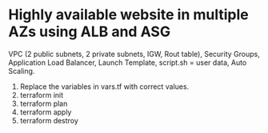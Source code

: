 # Highly available website in multiple AZs using ALB and ASG

VPC (2 public subnets, 2 private subnets, IGW, Rout table),
Security Groups,
Application Load Balancer,
Launch Template,
script.sh = user data,
Auto Scaling. 



1. Replace the variables in vars.tf with correct values.
2. terraform init
3. terraform plan
4. terraform apply
5. terraform destroy
